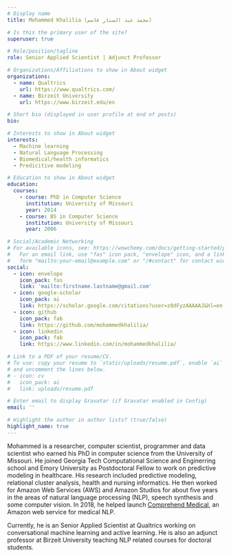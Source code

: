 ```yaml
---
# Display name
title: Mohammed Khalilia (محمد عبد الستار قاسم)

# Is this the primary user of the site?
superuser: true

# Role/position/tagline
role: Senior Applied Scientist | Adjunct Professor

# Organizations/Affiliations to show in About widget
organizations:
  - name: Qualtrics
    url: https://www.qualtrics.com/
  - name: Birzeit University
    url: https://www.birzeit.edu/en

# Short bio (displayed in user profile at end of posts)
bio: 

# Interests to show in About widget
interests:
  - Machine learning
  - Natural Language Processing
  - Biomedical/health informatics
  - Predicitive modeling

# Education to show in About widget
education:
  courses:
    - course: PhD in Computer Science
      institution: University of Missouri
      year: 2014
    - course: BS in Computer Science
      institution: University of Missouri
      year: 2006

# Social/Academic Networking
# For available icons, see: https://wowchemy.com/docs/getting-started/page-builder/#icons
#   For an email link, use "fas" icon pack, "envelope" icon, and a link in the
#   form "mailto:your-email@example.com" or "/#contact" for contact widget.
social:
  - icon: envelope
    icon_pack: fas
    link: 'mailto:firstname.lastname@gmail.com'
  - icon: google-scholar
    icon_pack: ai
    link: https://scholar.google.com/citations?user=z8dFyzAAAAAJ&hl=en
  - icon: github
    icon_pack: fab
    link: https://github.com/mohammedkhalilia/
  - icon: linkedin
    icon_pack: fab
    link: https://www.linkedin.com/in/mohammedkhalilia/

# Link to a PDF of your resume/CV.
# To use: copy your resume to `static/uploads/resume.pdf`, enable `ai` icons in `params.toml`,
# and uncomment the lines below.
# - icon: cv
#   icon_pack: ai
#   link: uploads/resume.pdf

# Enter email to display Gravatar (if Gravatar enabled in Config)
email: ''

# Highlight the author in author lists? (true/false)
highlight_name: true
---
```


Mohammed is a researcher, computer scientist, programmer and data scientist who earned his PhD in computer science from 
the University of Missouri. He joined Georgia Tech Computational Science and Enginerring school and Emory University as Postdoctoral 
Fellow to work on predictive modeling in healthcare. His research included predictive modeling, relational cluster analysis, 
health and nursing informatics. He then worked for Amazon Web Services (AWS) and Amazon Studios for about five years in the areas
of natural language processing (NLP), speech synthesis and some computer vision. In 2018, he helped launch [Comprehend Medical](https://aws.amazon.com/comprehend/medical/), 
an Amazon web service for medical NLP.

Currently, he is an Senior Applied Scientist at Qualtrics working on conversational machine learning and active learning. He is also
an adjunct professor at Birzeit University teaching NLP related courses for doctoral students.
